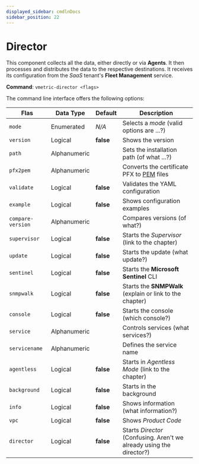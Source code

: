 ```yaml
---
displayed_sidebar: cmdlnDocs
sidebar_position: 22
---
```


# Director

This component collects all the data, either directly or via **Agents**. It then processes and distributes the data to the respective destinations. It receives its configuration from the _SaaS_ tenant's **Fleet Management** service.

**Command**: `vmetric-director <flags>`

The command line interface offers the following options:

|Flas|Data Type|Default|Description|
|---|---|---|---|
|`mode`|Enumerated|_N/A_|Selects a _mode_ (valid options are ...?)|
|`version`|Logical|**false**|Shows the version|
|`path`|Alphanumeric||Sets the installation path (of what ...?)|
|`pfx2pem`|Alphanumeric||Converts the certificate PFX to [PEM](../../usr/ref/pem.md) files|
|`validate`|Logical|**false**|Validates the YAML configuration|
|`example`|Logical|**false**|Shows configuration examples|
|`compare-version`|Alphanumeric||Compares versions (of what?)|
|`supervisor`|Logical|**false**|Starts the _Supervisor_ (link to the chapter)|
|`update`|Logical|**false**|Starts the update (what update?)|
|`sentinel`|Logical|**false**|Starts the **Microsoft Sentinel** CLI|
|`snmpwalk`|Logical|**false**|Starts the **SNMPWalk** (explain or link to the chapter)|
|`console`|Logical|**false**|Starts the console (which console?)|
|`service`|Alphanumeric||Controls services (what services?)|
|`servicename`|Alphanumeric||Defines the service name|
|`agentless`|Logical|**false**|Starts in _Agentless Mode_ (link to the chapter)|
|`background`|Logical|**false**|Starts in the background|
|`info`|Logical|**false**|Shows information (what information?)|
|`vpc`|Logical|**false**|Shows _Product Code_|
|`director`|Logical|**false**|Starts _Director_ (Confusing. Aren't we already using the director?)|
